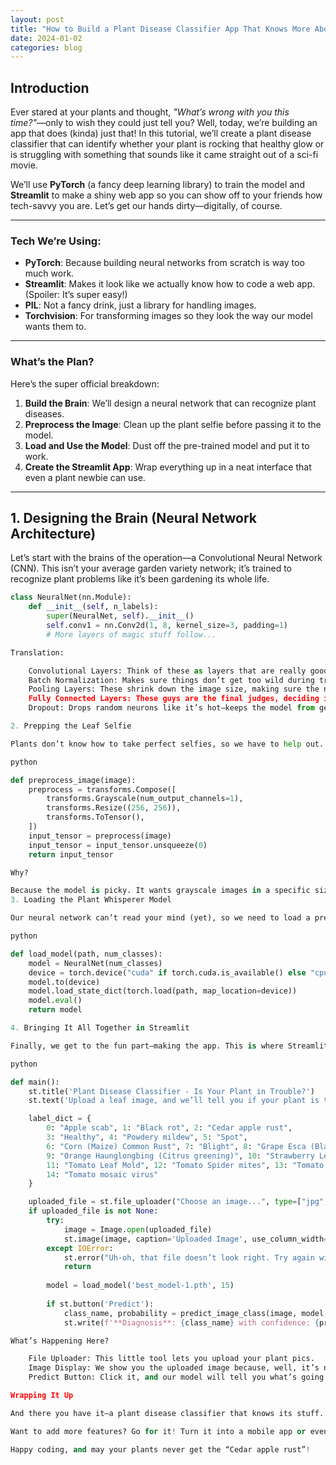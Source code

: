 ```yaml
---
layout: post
title: "How to Build a Plant Disease Classifier App That Knows More About Your Plants Than You Do"
date: 2024-01-02
categories: blog
---
```


## Introduction

Ever stared at your plants and thought, *"What’s wrong with you this time?"*—only to wish they could just tell you? Well, today, we’re building an app that does (kinda) just that! In this tutorial, we’ll create a plant disease classifier that can identify whether your plant is rocking that healthy glow or is struggling with something that sounds like it came straight out of a sci-fi movie.

We’ll use **PyTorch** (a fancy deep learning library) to train the model and **Streamlit** to make a shiny web app so you can show off to your friends how tech-savvy you are. Let’s get our hands dirty—digitally, of course.

---

### Tech We’re Using:

- **PyTorch**: Because building neural networks from scratch is way too much work.
- **Streamlit**: Makes it look like we actually know how to code a web app. (Spoiler: It’s super easy!)
- **PIL**: Not a fancy drink, just a library for handling images.
- **Torchvision**: For transforming images so they look the way our model wants them to.

---

### What’s the Plan?

Here’s the super official breakdown:

1. **Build the Brain**: We’ll design a neural network that can recognize plant diseases.
2. **Preprocess the Image**: Clean up the plant selfie before passing it to the model.
3. **Load and Use the Model**: Dust off the pre-trained model and put it to work.
4. **Create the Streamlit App**: Wrap everything up in a neat interface that even a plant newbie can use.

---

## 1. Designing the Brain (Neural Network Architecture)

Let’s start with the brains of the operation—a Convolutional Neural Network (CNN). This isn’t your average garden variety network; it’s trained to recognize plant problems like it’s been gardening its whole life.

```python
class NeuralNet(nn.Module):
    def __init__(self, n_labels):
        super(NeuralNet, self).__init__()
        self.conv1 = nn.Conv2d(1, 8, kernel_size=3, padding=1)
        # More layers of magic stuff follow...

Translation:

    Convolutional Layers: Think of these as layers that are really good at spotting shapes, like diseased leaf patterns.
    Batch Normalization: Makes sure things don’t get too wild during training. It’s like a chill pill for our layers.
    Pooling Layers: These shrink down the image size, making sure the network doesn't work overtime.
    Fully Connected Layers: These guys are the final judges, deciding if your plant is A-OK or having a crisis.
    Dropout: Drops random neurons like it’s hot—keeps the model from getting too attached to any one pattern.

2. Prepping the Leaf Selfie

Plants don’t know how to take perfect selfies, so we have to help out. We’ll resize the image, turn it grayscale (because plants are colorblind anyway), and transform it into a format our neural network actually understands.

python

def preprocess_image(image):
    preprocess = transforms.Compose([
        transforms.Grayscale(num_output_channels=1),
        transforms.Resize((256, 256)),
        transforms.ToTensor(),
    ])
    input_tensor = preprocess(image)
    input_tensor = input_tensor.unsqueeze(0)
    return input_tensor

Why?

Because the model is picky. It wants grayscale images in a specific size and format. Think of it like asking for a perfect cup of coffee—no foam, extra hot.
3. Loading the Plant Whisperer Model

Our neural network can’t read your mind (yet), so we need to load a pre-trained model file. And if you’re lucky enough to have a GPU, your model will run much faster. If not, no worries—CPU works too (just don’t expect lightning speed).

python

def load_model(path, num_classes):
    model = NeuralNet(num_classes)
    device = torch.device("cuda" if torch.cuda.is_available() else "cpu")
    model.to(device)
    model.load_state_dict(torch.load(path, map_location=device))
    model.eval()  
    return model

4. Bringing It All Together in Streamlit

Finally, we get to the fun part—making the app. This is where Streamlit shines. We’re gonna build an interface that lets you upload an image and click a button like a pro.

python

def main():
    st.title('Plant Disease Classifier - Is Your Plant in Trouble?')
    st.text('Upload a leaf image, and we’ll tell you if your plant is thriving or needs some TLC.')

    label_dict = {
        0: "Apple scab", 1: "Black rot", 2: "Cedar apple rust",
        3: "Healthy", 4: "Powdery mildew", 5: "Spot",
        6: "Corn (Maize) Common Rust", 7: "Blight", 8: "Grape Esca (Black Measles)",
        9: "Orange Haunglongbing (Citrus greening)", 10: "Strawberry Leaf scorch",
        11: "Tomato Leaf Mold", 12: "Tomato Spider mites", 13: "Tomato Yellow Leaf Curl Virus",
        14: "Tomato mosaic virus"
    }

    uploaded_file = st.file_uploader("Choose an image...", type=["jpg", "jpeg", "png"])
    if uploaded_file is not None:
        try:
            image = Image.open(uploaded_file)
            st.image(image, caption='Uploaded Image', use_column_width=True)
        except IOError:
            st.error("Uh-oh, that file doesn’t look right. Try again with an image.")
            return
        
        model = load_model('best_model-1.pth', 15)
        
        if st.button('Predict'):
            class_name, probability = predict_image_class(image, model, label_dict)
            st.write(f'**Diagnosis**: {class_name} with confidence: {probability:.2f}')

What’s Happening Here?

    File Uploader: This little tool lets you upload your plant pics.
    Image Display: We show you the uploaded image because, well, it’s nice to see what you just uploaded!
    Predict Button: Click it, and our model will tell you what’s going on with your plant. It's like having a plant doctor on call.

Wrapping It Up

And there you have it—a plant disease classifier that knows its stuff. We’ve built a neural network, set up image preprocessing, and wrapped it all up in a nice Streamlit interface.

Want to add more features? Go for it! Turn it into a mobile app or even add a “Plant Encouragement” feature that says something nice if your plant’s struggling. (Because who doesn’t love a little positive reinforcement?)

Happy coding, and may your plants never get the “Cedar apple rust”!
